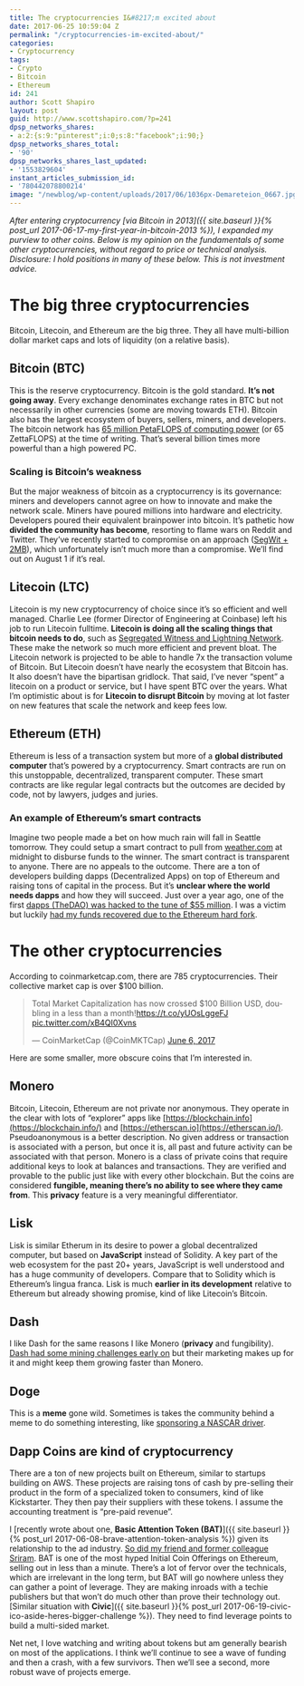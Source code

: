 ```yaml
---
title: The cryptocurrencies I&#8217;m excited about
date: 2017-06-25 10:59:04 Z
permalink: "/cryptocurrencies-im-excited-about/"
categories:
- Cryptocurrency
tags:
- Crypto
- Bitcoin
- Ethereum
id: 241
author: Scott Shapiro
layout: post
guid: http://www.scottshapiro.com/?p=241
dpsp_networks_shares:
- a:2:{s:9:"pinterest";i:0;s:8:"facebook";i:90;}
dpsp_networks_shares_total:
- '90'
dpsp_networks_shares_last_updated:
- '1553829604'
instant_articles_submission_id:
- '780442078800214'
image: "/newblog/wp-content/uploads/2017/06/1036px-Demareteion_0667.jpg"
---
```


_After entering cryptocurrency [via Bitcoin in 2013]({{ site.baseurl }}{% post_url 2017-06-17-my-first-year-in-bitcoin-2013 %}), I expanded my purview to other coins. Below is my opinion on the fundamentals of some other cryptocurrencies, without regard to price or technical analysis. Disclosure: I hold positions in many of these below. This is not investment advice._

# The big three cryptocurrencies

Bitcoin, Litecoin, and Ethereum are the big three. They all have multi-billion dollar market caps and lots of liquidity (on a relative basis).

## **Bitcoin (BTC)**

This is the reserve cryptocurrency. Bitcoin is the gold standard. **It&#8217;s not going away**. Every exchange denominates exchange rates in BTC but not necessarily in other currencies (some are moving towards ETH). Bitcoin also has the largest ecosystem of buyers, sellers, miners, and developers. The bitcoin network has [65 million PetaFLOPS of computing power](https://bitcoincharts.com/bitcoin/) (or 65 ZettaFLOPS) at the time of writing. That&#8217;s several billion times more powerful than a high powered PC.

### Scaling is Bitcoin&#8217;s weakness

But the major weakness of bitcoin as a cryptocurrency is its governance: miners and developers cannot agree on how to innovate and make the network scale. Miners have poured millions into hardware and electricity. Developers poured their equivalent brainpower into bitcoin. It&#8217;s pathetic how **divided the community has become**, resorting to flame wars on Reddit and Twitter. They&#8217;ve recently started to compromise on an approach ([SegWit + 2MB](https://www.cryptocoinsnews.com/bitcoin-scaling-agreement-officially-met-segwit-2mb-hard-fork/)), which unfortunately isn&#8217;t much more than a compromise. We&#8217;ll find out on August 1 if it&#8217;s real.

## **Litecoin (LTC)**

Litecoin is my new cryptocurrency of choice since it&#8217;s so efficient and well managed. Charlie Lee (former Director of Engineering at Coinbase) left his job to run Litecoin fulltime. **Litecoin is doing all the scaling things that bitcoin needs to do**, such as [Segregated Witness and Lightning Network](https://t.co/lGOzDCxSrd). These make the network so much more efficient and prevent bloat. The Litecoin network is projected to be able to handle 7x the transaction volume of Bitcoin. But Litecoin doesn&#8217;t have nearly the ecosystem that Bitcoin has. It also doesn&#8217;t have the bipartisan gridlock. That said, I&#8217;ve never “spent” a litecoin on a product or service, but I have spent BTC over the years. What I&#8217;m optimistic about is for **Litecoin to disrupt Bitcoin** by moving at lot faster on new features that scale the network and keep fees low.

## **Ethereum (ETH)**

Ethereum is less of a transaction system but more of a **global distributed computer** that&#8217;s powered by a cryptocurrency. Smart contracts are run on this unstoppable, decentralized, transparent computer. These smart contracts are like regular legal contracts but the outcomes are decided by code, not by lawyers, judges and juries.

### An example of Ethereum&#8217;s smart contracts

Imagine two people made a bet on how much rain will fall in Seattle tomorrow. They could setup a smart contract to pull from [weather.com](http://weather.com/) at midnight to disburse funds to the winner. The smart contract is transparent to anyone. There are no appeals to the outcome. There are a ton of developers building dapps (Decentralized Apps) on top of Ethereum and raising tons of capital in the process. But it&#8217;s **unclear where the world needs dapps** and how they will succeed. Just over a year ago, one of the first [dapps (TheDAO) was hacked to the tune of $55 million](https://www.wired.com/2016/06/50-million-hack-just-showed-dao-human/). I was a victim but luckily [had my funds recovered due to the Ethereum hard fork](http://www.coindesk.com/ethereum-executes-blockchain-hard-fork-return-dao-investor-funds/).

# The other cryptocurrencies

According to coinmarketcap.com, there are 785 cryptocurrencies. Their collective market cap is over $100 billion.

<blockquote class="twitter-tweet" data-lang="en">
  <p lang="en" dir="ltr">
    Total Market Capitalization has now crossed $100 Billion USD, doubling in a less than a month!<a href="https://t.co/yUOsLggeFJ">https://t.co/yUOsLggeFJ</a> <a href="https://t.co/xB4QI0Xvns">pic.twitter.com/xB4QI0Xvns</a>
  </p>

  <p>
    &mdash; CoinMarketCap (@CoinMKTCap) <a href="https://twitter.com/CoinMKTCap/status/872115714274054145">June 6, 2017</a>
  </p>
</blockquote>



Here are some smaller, more obscure coins that I&#8217;m interested in.

## **Monero**

Bitcoin, Litecoin, Ethereum are not private nor anonymous. They operate in the clear with lots of “explorer” apps like [https://blockchain.info](https://blockchain.info/) and [https://etherscan.io](https://etherscan.io/). Pseudoanonymous is a better description. No given address or transaction is associated with a person, but once it is, all past and future activity can be associated with that person. Monero is a class of private coins that require additional keys to look at balances and transactions. They are verified and provable to the public just like with every other blockchain. But the coins are considered **fungible, meaning there&#8217;s no ability to see where they came from**. This **privacy** feature is a very meaningful differentiator.

## **Lisk**

Lisk is similar Etherum in its desire to power a global decentralized computer, but based on **JavaScript** instead of Solidity. A key part of the web ecosystem for the past 20+ years, JavaScript is well understood and has a huge community of developers. Compare that to Solidity which is Ethereum&#8217;s lingua franca. Lisk is much **earlier in its development** relative to Ethereum but already showing promise, kind of like Litecoin&#8217;s Bitcoin.

## **Dash**

I like Dash for the same reasons I like Monero (**privacy** and fungibility). [Dash had some mining challenges early on](https://dashpay.atlassian.net/wiki/display/OC/Dash+Instamine+Issue+Clarification) but their marketing makes up for it and might keep them growing faster than Monero.

## **Doge**

This is a **meme** gone wild. Sometimes is takes the community behind a meme to do something interesting, like [sponsoring a NASCAR driver](http://www.nascar.com/en_us/news-media/articles/2014/5/22/josh-wise-dogecoin-sponsorship-talladega-sprint-fan-vote.html).

## **Dapp Coins** are kind of cryptocurrency

There are a ton of new projects built on Ethereum, similar to startups building on AWS. These projects are raising tons of cash by pre-selling their product in the form of a specialized token to consumers, kind of like Kickstarter. They then pay their suppliers with these tokens. I assume the accounting treatment is “pre-paid revenue”.

I [recently wrote about one, **Basic Attention Token (BAT)**]({{ site.baseurl }}{% post_url 2017-06-08-brave-attention-token-analysis %}) given its relationship to the ad industry. [So did my friend and former colleague Sriram](http://sriramk.com/bat-ads). BAT is one of the most hyped Initial Coin Offerings on Ethereum, selling out in less than a minute. There&#8217;s a lot of fervor over the technicals, which are irrelevant in the long term, but BAT will go nowhere unless they can gather a point of leverage. They are making inroads with a techie publishers but that won&#8217;t do much other than prove their technology out. [Similar situation with **Civic**]({{ site.baseurl }}{% post_url 2017-06-19-civic-ico-aside-heres-bigger-challenge %}). They need to find leverage points to build a multi-sided market.

Net net, I love watching and writing about tokens but am generally bearish on most of the applications. I think we&#8217;ll continue to see a wave of funding and then a crash, with a few survivors. Then we&#8217;ll see a second, more robust wave of projects emerge.

